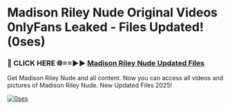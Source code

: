 # Madison Riley Nude Original Videos 0nlyFans Leaked - Files Updated! (0ses)

<h3>🔴 CLICK HERE 🌐==►► <a href="https://tinyurl.com/5h6xmrr3" rel="nofollow">Madison Riley Nude Updated Files</a></h3>

Get Madison Riley Nude and all content. Now you can access all videos and pictures of Madison Riley Nude. New Updated Files 2025!

[![0ses](https://i.imgur.com/KVD873Z.gif)](https://tinyurl.com/5h6xmrr3)
